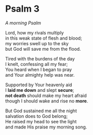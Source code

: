 # Psalm 3

*A morning Psalm*

Lord, how my rivals multiply  
in this weak state of flesh and blood;  
my worries swell up to the sky  
but God will save me from the flood.

Tired with the burdens of the day  
I knelt, confessing all my fear;  
You heard when I began to pray  
and Your almighty help was near.

Supported by Your heavenly aid  
I **laid me down** and slept **secure**;  
**not death** should make my heart afraid  
though I should wake and rise no **more**.

But God sustained me all the night  
salvation does to God belong;  
He raised my head to see the light  
and made His praise my morning song.

